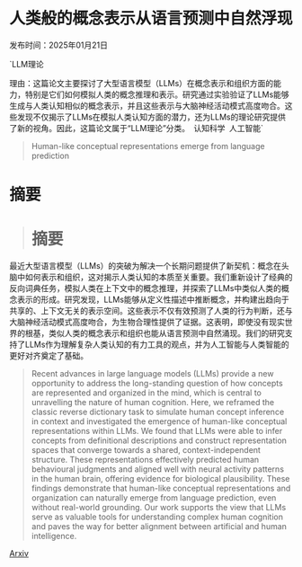 # 人类般的概念表示从语言预测中自然浮现

发布时间：2025年01月21日

`LLM理论

理由：这篇论文主要探讨了大型语言模型（LLMs）在概念表示和组织方面的能力，特别是它们如何模拟人类的概念推理和表示。研究通过实验验证了LLMs能够生成与人类认知相似的概念表示，并且这些表示与大脑神经活动模式高度吻合。这些发现不仅揭示了LLMs在模拟人类认知方面的潜力，还为LLMs的理论研究提供了新的视角。因此，这篇论文属于“LLM理论”分类。` `认知科学` `人工智能`

> Human-like conceptual representations emerge from language prediction

# 摘要

> # 摘要
最近大型语言模型（LLMs）的突破为解决一个长期问题提供了新契机：概念在头脑中如何表示和组织，这对揭示人类认知的本质至关重要。我们重新设计了经典的反向词典任务，模拟人类在上下文中的概念推理，并探索了LLMs中类似人类的概念表示的形成。研究发现，LLMs能够从定义性描述中推断概念，并构建出趋向于共享的、上下文无关的表示空间。这些表示不仅有效预测了人类的行为判断，还与大脑神经活动模式高度吻合，为生物合理性提供了证据。这表明，即使没有现实世界的根基，类似人类的概念表示和组织也能从语言预测中自然涌现。我们的研究支持了LLMs作为理解复杂人类认知的有力工具的观点，并为人工智能与人类智能的更好对齐奠定了基础。

> Recent advances in large language models (LLMs) provide a new opportunity to address the long-standing question of how concepts are represented and organized in the mind, which is central to unravelling the nature of human cognition. Here, we reframed the classic reverse dictionary task to simulate human concept inference in context and investigated the emergence of human-like conceptual representations within LLMs. We found that LLMs were able to infer concepts from definitional descriptions and construct representation spaces that converge towards a shared, context-independent structure. These representations effectively predicted human behavioural judgments and aligned well with neural activity patterns in the human brain, offering evidence for biological plausibility. These findings demonstrate that human-like conceptual representations and organization can naturally emerge from language prediction, even without real-world grounding. Our work supports the view that LLMs serve as valuable tools for understanding complex human cognition and paves the way for better alignment between artificial and human intelligence.

[Arxiv](https://arxiv.org/abs/2501.12547)